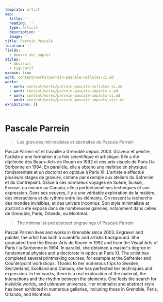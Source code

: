 ```yaml
---
template: artist
seo:
  title: ''
  heading: ''
  type: article
  description: ''
  image: ''
title: Parrein Pascale
location: ''
fields:
  - Oeuvre sur papier
styles:
  - Abstrait
  - Figuratif
expose: true
work: content/works/parrein-pascale-cellules-xi.md
works:
  - work: content/works/parrein-pascale-cellules-xi.md
  - work: content/works/parrein-pascale-impacts-v.md
  - work: content/works/parrein-pascale-impacts-vi.md
  - work: content/works/parrein-pascale-impacts-viii.md
exhibitions: []
---
```


# Pascale Parrein

> Les gravures minimalistes et abstraites de Pascale Parrein

Pascal Parrein vit et travaille à Grenoble depuis 2003. Graveur et peintre, l'artiste a une formation à la fois scientifique et artistique. Elle a été diplômée des Beaux-Arts de Rouen en 1992 et des arts visuels de Paris I la Sorbonne en 1994. En parallèle, elle a obtenu une maîtrise en physique fondamentale et un doctorat en optique à Paris XI. L'artiste a effectué plusieurs stages de gravure, comme par exemple aux ateliers du Safrenier et du Contrepoint. Grâce à ces nombreux voyages en Suède, Suisse, Ecosse, ou encore au Canada, elle a perfectionné ses techniques et son expression. Dans ses oeuvres, il y a une véritable exploration de la matière, des interactions et du rythme entre les éléments. On ressent la recherche des mondes invisibles, et des univers inconnus. Son style minimaliste et abstrait a été exposé dans de nombreuses galeries, notamment dans celles de Grenoble, Paris, Orlando, ou Montréal.

> The minimalist and abstract engravings of Pascale Parrein

Pascal Parrein lives and works in Grenoble since 2003. Engraver and painter, the artist has both a scientific and artistic background. She graduated from the Beaux-Arts de Rouen in 1992 and from the Visual Arts of Paris I la Sorbonne in 1994. In parallel, she obtained a master's degree in fundamental physics and a doctorate in optics at Paris XI. The artist has completed several printmaking courses, for example at the Safrenier and Counterpoint workshops. Thanks to her numerous trips to Sweden, Switzerland, Scotland and Canada, she has perfected her techniques and expression. In her works, there is a real exploration of the material, the interactions and the rhythm between the elements. One feels the search for invisible worlds, and unknown universes. Her minimalist and abstract style has been exhibited in numerous galleries, including those in Grenoble, Paris, Orlando, and Montreal.
